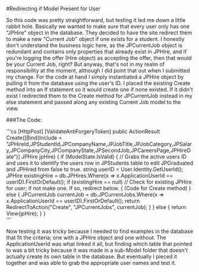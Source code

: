 #Redirecting if Model Present for User

So this code was pretty straightforward, but testing it led me down a little rabbit hole.  Basically we wanted to make sure that every user only has one "JPHire" object in the database.  They decided to have the site redirect them to make a new "Current Job" object if one exists for a student.  I honestly don't understand the business logic here, as the JPCurrentJob  object is redundant and contains only properties that already exist in JPHire, and if you're logging the offer (Hire object) as accepting the offer, then that would be your Current Job, right?  But anyway, that's not in my realm of responsibility at the moment, although I did point that out when I submitted my change.  For the code at hand I simply instantiated a  JPHire object by pulling it from the database using the user's ID.  I placed the existing Create method into an If statement so it would create one if none existed.  If it didn't exist I redirected them to the Create method for JPCurrentJob instead in my else statement and passed along any existing Current Job model to the view.

###The Code:

'''cs
[HttpPost]
 [ValidateAntiForgeryToken]
	public ActionResult Create([Bind(Include = "JPHireId,JPStudentId,JPCompanyName,JPJobTitle,JPJobCategory,JPSalary,JPCompanyCity,JPCompanyState,JPSecondJob,JPCareersPage,JPHireDate")] JPHire jpHire)
	{
		if (ModelState.IsValid)
		{
			// Grabs the active users ID and uses it to identify the users row in JPStudents table to edit JPGraduated and JPHired from false to true.
			string userID = User.Identity.GetUserId();
			JPHire existingHire = db.JPHires.Where(x => x.ApplicationUserId == userID).FirstOrDefault();
			if (existingHire == null)  // Check for existing JPHire for user; if not make one.  If so, redirect below.
			{
				(Code for Create method)
			}
			else
			{
				JPCurrentJob currentJob = db.JPCurrentJobs.Where(x => x.ApplicationUserId == userID).FirstOrDefault();
				return RedirectToAction("Create", "JPCurrentJobs", currentJob);
			}
		}
		else
		{
			return View(jpHire);
		}
	}     
'''

Now testing it was tricky because I needed to find examples in the database that fit the criteria; one with a JPHire object and one without.  The ApplicationUserId was what linked it all, but finding which table that pointed to was a bit tricky because it was made in a sub-Model folder that doesn't actually create its own table in the database.  But eventually I pieced it together and was able to grab the appropriate user names and test it.